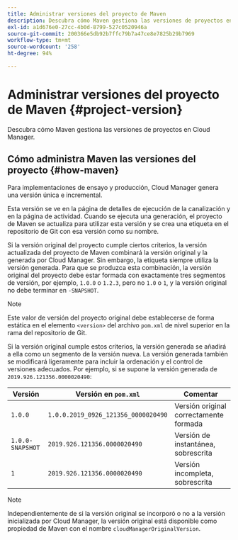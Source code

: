 ```yaml
---
title: Administrar versiones del proyecto de Maven
description: Descubra cómo Maven gestiona las versiones de proyectos en Cloud Manager.
exl-id: a1d676e0-27cc-4b0d-8799-527c0520946a
source-git-commit: 200366e5db92b7ffc79b7a47ce8e7825b29b7969
workflow-type: tm+mt
source-wordcount: '258'
ht-degree: 94%

---
```



# Administrar versiones del proyecto de Maven {#project-version}

Descubra cómo Maven gestiona las versiones de proyectos en Cloud Manager.

## Cómo administra Maven las versiones del proyecto {#how-maven}

Para implementaciones de ensayo y producción, Cloud Manager genera una versión única e incremental.

Esta versión se ve en la página de detalles de ejecución de la canalización y en la página de actividad. Cuando se ejecuta una generación, el proyecto de Maven se actualiza para utilizar esta versión y se crea una etiqueta en el repositorio de Git con esa versión como su nombre.

Si la versión original del proyecto cumple ciertos criterios, la versión actualizada del proyecto de Maven combinará la versión original y la generada por Cloud Manager. Sin embargo, la etiqueta siempre utiliza la versión generada. Para que se produzca esta combinación, la versión original del proyecto debe estar formada con exactamente tres segmentos de versión, por ejemplo, `1.0.0` o `1.2.3`, pero no `1.0` o `1`, y la versión original no debe terminar en `-SNAPSHOT`.

>[!NOTE]
>
>Este valor de versión del proyecto original debe establecerse de forma estática en el elemento `<version>` del archivo `pom.xml` de nivel superior en la rama del repositorio de Git.

Si la versión original cumple estos criterios, la versión generada se añadirá a ella como un segmento de la versión nueva. La versión generada también se modificará ligeramente para incluir la ordenación y el control de versiones adecuados. Por ejemplo, si se supone la versión generada de `2019.926.121356.0000020490`:

| Versión | Versión en `pom.xml` | Comentar |
|---|---|---|
| `1.0.0` | `1.0.0.2019_0926_121356_0000020490` | Versión original correctamente formada |
| `1.0.0-SNAPSHOT` | `2019.926.121356.0000020490` | Versión de instantánea, sobrescrita |
| `1` | `2019.926.121356.0000020490` | Versión incompleta, sobrescrita |

>[!NOTE]
>
>Independientemente de si la versión original se incorporó o no a la versión inicializada por Cloud Manager, la versión original está disponible como propiedad de Maven con el nombre `cloudManagerOriginalVersion`.
